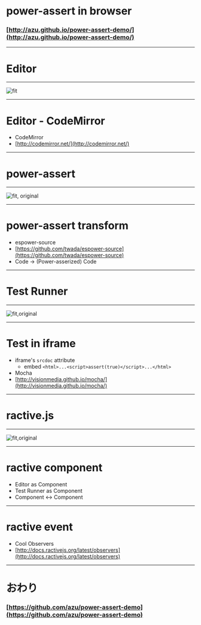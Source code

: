 # power-assert in browser

### [http://azu.github.io/power-assert-demo/](http://azu.github.io/power-assert-demo/)

---

# Editor

---

![fit](http://monosnap.com/image/XpQmNHHOsJjjRZzuc0jJl9hb0jljQH.png)

---

# Editor - CodeMirror

- CodeMirror
- [http://codemirror.net/](http://codemirror.net/)
---

# power-assert 

----

![fit, original](http://monosnap.com/image/PmMviSYFKUwRi7A29QnlBIICSvTWFm.png)

----

# power-assert transform

- espower-source
- [https://github.com/twada/espower-source](https://github.com/twada/espower-source)
- Code -> (Power-asserized) Code

----

# Test Runner

----

![fit,original](http://monosnap.com/image/XfgQYjMPLempG3AI8ibm0gwTBYof3p.png)

----

# Test in iframe

- iframe's `srcdoc` attribute
	- embed `<html>...<script>assert(true)</script>...</html>`
- Mocha
- [http://visionmedia.github.io/mocha/](http://visionmedia.github.io/mocha/)

----

# ractive.js

---

![fit,original](http://monosnap.com/image/xET3TgQboKXzVRpXtPpXbIAG9NiPUW.png)

----

# ractive component

- Editor as Component
- Test Runner as Component
- Component <-> Component

---

# ractive event 

- Cool Observers
- [http://docs.ractivejs.org/latest/observers](http://docs.ractivejs.org/latest/observers)

---

# おわり

### [https://github.com/azu/power-assert-demo](https://github.com/azu/power-assert-demo)

